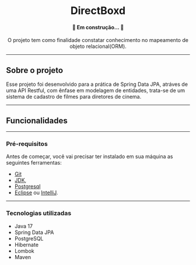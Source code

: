 <h1 align="center">DirectBoxd</h1>
<h4 align="center"> 
	🚧 Em construção...  🚧
</h4>
<p align="center"> O projeto tem como finalidade constatar conhecimento no mapeamento de objeto relacional(ORM).</p>

---
##  Sobre o projeto
<p>Esse projeto foi desenvolvido para a prática de Spring Data JPA, atráves de uma API Restful, com ênfase em modelagem de entidades, trata-se de um sistema de cadastro de filmes para diretores de cinema. 
</p>

---
## Funcionalidades

---
### Pré-requisitos
Antes de começar, você vai precisar ter instalado em sua máquina as seguintes ferramentas:
- [Git](https://git-scm.com)
- [JDK](https://www.oracle.com/java/technologies/javase/jdk15-archive-downloads.html), 
- [Postgresql](https://www.postgresql.org/download/)
- [Eclipse](https://www.eclipse.org/downloads/) ou [IntelliJ](https://www.jetbrains.com/pt-br/idea/).

---
### Tecnologias utilizadas
- Java 17
- Spring Data JPA
- PostgreSQL 
- Hibernate 
- Lombok
- Maven
